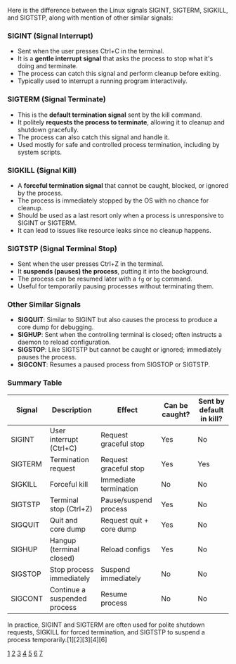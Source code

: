 Here is the difference between the Linux signals SIGINT, SIGTERM, SIGKILL, and SIGTSTP, along with mention of other similar
signals:

### SIGINT (Signal Interrupt)

- Sent when the user presses Ctrl+C in the terminal.
- It is a **gentle interrupt signal** that asks the process to stop what it's doing and terminate.
- The process can catch this signal and perform cleanup before exiting.
- Typically used to interrupt a running program interactively.

### SIGTERM (Signal Terminate)

- This is the **default termination signal** sent by the kill command.
- It politely **requests the process to terminate**, allowing it to cleanup and shutdown gracefully.
- The process can also catch this signal and handle it.
- Used mostly for safe and controlled process termination, including by system scripts.

### SIGKILL (Signal Kill)

- A **forceful termination signal** that cannot be caught, blocked, or ignored by the process.
- The process is immediately stopped by the OS with no chance for cleanup.
- Should be used as a last resort only when a process is unresponsive to SIGINT or SIGTERM.
- It can lead to issues like resource leaks since no cleanup happens.

### SIGTSTP (Signal Terminal Stop)

- Sent when the user presses Ctrl+Z in the terminal.
- It **suspends (pauses) the process**, putting it into the background.
- The process can be resumed later with a `fg` or `bg` command.
- Useful for temporarily pausing processes without terminating them.

### Other Similar Signals

- **SIGQUIT**: Similar to SIGINT but also causes the process to produce a core dump for debugging.
- **SIGHUP**: Sent when the controlling terminal is closed; often instructs a daemon to reload configuration.
- **SIGSTOP**: Like SIGTSTP but cannot be caught or ignored; immediately pauses the process.
- **SIGCONT**: Resumes a paused process from SIGSTOP or SIGTSTP.

### Summary Table

| Signal  | Description                  | Effect                   | Can be caught? | Sent by default in kill? |
| ------- | ---------------------------- | ------------------------ | -------------- | ------------------------ |
| SIGINT  | User interrupt (Ctrl+C)      | Request graceful stop    | Yes            | No                       |
| SIGTERM | Termination request          | Request graceful stop    | Yes            | Yes                      |
| SIGKILL | Forceful kill                | Immediate termination    | No             | No                       |
| SIGTSTP | Terminal stop (Ctrl+Z)       | Pause/suspend process    | Yes            | No                       |
| SIGQUIT | Quit and core dump           | Request quit + core dump | Yes            | No                       |
| SIGHUP  | Hangup (terminal closed)     | Reload configs           | Yes            | No                       |
| SIGSTOP | Stop process immediately     | Suspend immediately      | No             | No                       |
| SIGCONT | Continue a suspended process | Resume process           | No             | No                       |

In practice, SIGINT and SIGTERM are often used for polite shutdown requests, SIGKILL for forced termination, and SIGTSTP to
suspend a process temporarily.[1][2][3][4][6]

[1](https://www.fosslinux.com/121761/the-abcs-of-linux-signals-sigint-sigterm-and-sigkill-explained.htm)
[2](https://eitca.org/cybersecurity/eitc-is-lsa-linux-system-administration/linux-processes/process-signals/examination-review-process-signals/explain-the-difference-between-sigint-sigterm-and-sigkill-signals-in-linux/)
[3](https://www.suse.com/c/observability-sigkill-vs-sigterm-a-developers-guide-to-process-termination/)
[4](https://www.baeldung.com/linux/sigint-and-other-termination-signals)
[5](https://www.reddit.com/r/linuxadmin/comments/h9bzcc/what_is_the_difference_between_sigint_and_sigterm/)
[6](https://stackoverflow.com/questions/4042201/how-does-sigint-relate-to-the-other-termination-signals-such-as-sigterm-sigquit)
[7](https://www.youtube.com/watch?v=JWQfR_3ddYA)

